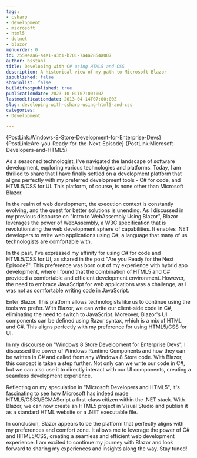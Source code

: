 ```yaml
---
tags:
- csharp
- development
- microsoft
- html5
- dotnet
- blazor
menuorder: 0
id: 2559eaa6-a4e1-43d1-b701-7a4a2854a007
author: bsstahl
title: Developing with C# using HTML5 and CSS
description: A historical view of my path to Microsoft Blazor
ispublished: false
showinlist: false
buildifnotpublished: true
publicationdate: 2023-10-01T07:00:00Z
lastmodificationdate: 2013-04-14T07:00:00Z
slug: developing-with-csharp-using-html5-and-css
categories: 
- Development

---
```


{PostLink:Windows-8-Store-Development-for-Enterprise-Devs}
{PostLink:Are-you-Ready-for-the-Next-Episode}
{PostLink:Microsoft-Developers-and-HTML5}

As a seasoned technologist, I've navigated the landscape of software development, exploring various technologies and platforms. Today, I am thrilled to share that I have finally settled on a development platform that aligns perfectly with my preferred development tools - C# for code, and HTML5/CSS for UI. This platform, of course, is none other than Microsoft Blazor.

In the realm of web development, the execution context is constantly evolving, and the quest for better solutions is unending. As I discussed in my previous discourse on "Intro to WebAssembly Using Blazor", Blazor leverages the power of WebAssembly, a W3C specification that is revolutionizing the web development sphere of capabilities. It enables .NET developers to write web applications using C#, a language that many of us technologists are comfortable with.

In the past, I've expressed my affinity for using C# for code and HTML5/CSS for UI, as shared in the post "Are you Ready for the Next Episode?". This preference was born out of my experience with hybrid app development, where I found that the combination of HTML5 and C# provided a comfortable and efficient development environment. However, the need to embrace JavaScript for web applications was a challenge, as I was not as comfortable writing code in JavaScript.

Enter Blazor. This platform allows technologists like us to continue using the tools we prefer. With Blazor, we can write our client-side code in C#, eliminating the need to switch to JavaScript. Moreover, Blazor's UI components can be defined using Razor syntax, which is a mix of HTML and C#. This aligns perfectly with my preference for using HTML5/CSS for UI.

In my discourse on "Windows 8 Store Development for Enterprise Devs", I discussed the power of Windows Runtime Components and how they can be written in C# and called from any Windows 8 Store code. With Blazor, this concept is taken a step further. Not only can we write our code in C#, but we can also use it to directly interact with our UI components, creating a seamless development experience.

Reflecting on my speculation in "Microsoft Developers and HTML5", it's fascinating to see how Microsoft has indeed made HTML5/CSS3/ECMAScript a first-class citizen within the .NET stack. With Blazor, we can now create an HTML5 project in Visual Studio and publish it as a standard HTML website or a .NET executable file.

In conclusion, Blazor appears to be the platform that perfectly aligns with my preferences and comfort zone. It allows me to leverage the power of C# and HTML5/CSS, creating a seamless and efficient web development experience. I am excited to continue my journey with Blazor and look forward to sharing my experiences and insights along the way. Stay tuned!
